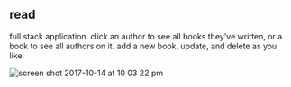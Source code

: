 ## read

full stack application. click an author to see all books they've written, or a book to see all authors on it. add a new book, update, and delete as you like. 

![screen shot 2017-10-14 at 10 03 22 pm](https://user-images.githubusercontent.com/28164171/31581628-77f10bdc-b12d-11e7-9544-1cc4cc469113.png)
